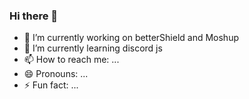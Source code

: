 ### Hi there 👋
- 🔭 I’m currently working on betterShield and Moshup
- 🌱 I’m currently learning discord js
- 📫 How to reach me: ...
- 😄 Pronouns: ...
- ⚡ Fun fact: ...
<!--
**arayreth/arayreth** is a ✨ _special_ ✨ repository because its `README.md` (this file) appears on your GitHub profile.

Here are some ideas to get you started:

- 🔭 I’m currently working on betterShield and Moshup
- 🌱 I’m currently learning discord js
- 📫 How to reach me: ...
- 😄 Pronouns: ...
- ⚡ Fun fact: ...
-->
